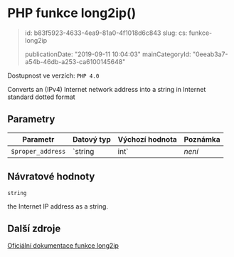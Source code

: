 PHP funkce long2ip()
====================

> id: b83f5923-4633-4ea9-81a0-4f1018d6c843
> slug:
> 	cs: funkce-long2ip
>
> publicationDate: "2019-09-11 10:04:03"
> mainCategoryId: "0eeab3a7-a54b-46db-a253-ca6100145648"

Dostupnost ve verzích: `PHP 4.0`

Converts an (IPv4) Internet network address into a string in Internet standard dotted format


Parametry
--------------

| Parametr | Datový typ | Výchozí hodnota | Poznámka |
|-----|-----|-----|-----|
| `$proper_address` | `string|int` | *není* | A proper address representation. |


Návratové hodnoty
----------------

`string`

the Internet IP address as a string.

Další zdroje
------------

[Oficiální dokumentace funkce long2ip](https://www.php.net/manual/en/function.long2ip.php)
